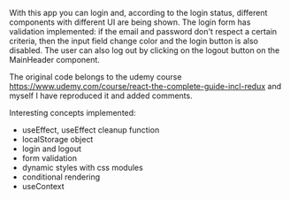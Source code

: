 With this app you can login and, according to the login status, different components with different UI are being shown.
The login form has validation implemented: if the email and password don't respect a certain criteria, then the input field change color and the login button is also disabled.
The user can also log out by clicking on the logout button on the MainHeader component.

The original code belongs to the udemy course https://www.udemy.com/course/react-the-complete-guide-incl-redux and myself I have reproduced it and added comments.

Interesting concepts implemented:

- useEffect, useEffect cleanup function
- localStorage object
- login and logout
- form validation
- dynamic styles with css modules
- conditional rendering
- useContext
